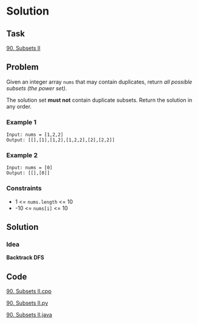 # Solution

## Task

[90. Subsets II](https://leetcode-cn.com/problems/subsets-ii/)

## Problem

Given an integer array ``nums`` that may contain duplicates, return *all possible subsets (the power set)*.

The solution set **must not** contain duplicate subsets. Return the solution in any order.

### Example 1
```
Input: nums = [1,2,2]
Output: [[],[1],[1,2],[1,2,2],[2],[2,2]]
```

### Example 2
```
Input: nums = [0]
Output: [[],[0]]
```

### Constraints

* 1 <= ``nums.length`` <= 10
* -10 <= ``nums[i]`` <= 10

## Solution

### Idea
**Backtrack DFS**


## Code
[90. Subsets II.cpp](https://github.com/0oTedo0/Leetcode-Exercises/blob/main/Daily%20Exercises/Mar%202021/2021-03-31%20:%2090.%20Subsets%20II/90.%20Subsets%20II.cpp)

[90. Subsets II.py](https://github.com/0oTedo0/Leetcode-Exercises/blob/main/Daily%20Exercises/Mar%202021/2021-03-31%20:%2090.%20Subsets%20II/90.%20Subsets%20I.py)

[90. Subsets II.java](https://github.com/0oTedo0/Leetcode-Exercises/blob/main/Daily%20Exercises/Mar%202021/2021-03-31%20:%2090.%20Subsets%20II/90.%20Subsets%20I.java)

